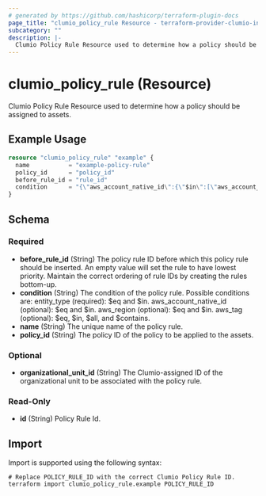 ```yaml
---
# generated by https://github.com/hashicorp/terraform-plugin-docs
page_title: "clumio_policy_rule Resource - terraform-provider-clumio-internal"
subcategory: ""
description: |-
  Clumio Policy Rule Resource used to determine how a policy should be assigned to assets.
---
```


# clumio_policy_rule (Resource)

Clumio Policy Rule Resource used to determine how a policy should be assigned to assets.

## Example Usage

```terraform
resource "clumio_policy_rule" "example" {
  name           = "example-policy-rule"
  policy_id      = "policy_id"
  before_rule_id = "rule_id"
  condition      = "{\"aws_account_native_id\":{\"$in\":[\"aws_account_id\", \"aws_account_id_2\"]}, \"aws_tag\":{\"$eq\":{\"key\":\"aws_tag_key\", \"value\":\"aws_tag_value\"}}}"
}
```

<!-- schema generated by tfplugindocs -->
## Schema

### Required

- **before_rule_id** (String) The policy rule ID before which this policy rule should be inserted. An empty value will set the rule to have lowest priority. Maintain the correct ordering of rule IDs by creating the rules bottom-up.
- **condition** (String) The condition of the policy rule. Possible conditions are: entity_type (required): $eq and $in. aws_account_native_id (optional): $eq and $in. aws_region (optional): $eq and $in. aws_tag (optional): $eq, $in, $all, and $contains.
- **name** (String) The unique name of the policy rule.
- **policy_id** (String) The policy ID of the policy to be applied to the assets.

### Optional

- **organizational_unit_id** (String) The Clumio-assigned ID of the organizational unit to be associated with the policy rule.

### Read-Only

- **id** (String) Policy Rule Id.

## Import

Import is supported using the following syntax:

```shell
# Replace POLICY_RULE_ID with the correct Clumio Policy Rule ID.
terraform import clumio_policy_rule.example POLICY_RULE_ID
```
